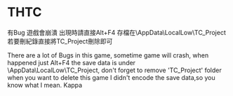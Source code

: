 # THTC
有Bug 遊戲會崩潰 出現時請直接Alt+F4
存檔在\AppData\LocalLow\TC_Project 若要刪紀錄直接將TC_Project刪除即可

There are a lot of Bugs in this game, sometime game will crash, when happened just Alt+F4
the save data is under \AppData\LocalLow\TC_Project, don't forget to remove 'TC_Project' folder when you want to delete this game
I didn't encode the save data,so you know what I mean. Kappa
